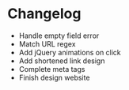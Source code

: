# Changelog

* Handle empty field error
* Match URL regex
* Add jQuery animations on click
* Add shortened link design
* Complete meta tags
* Finish design website
